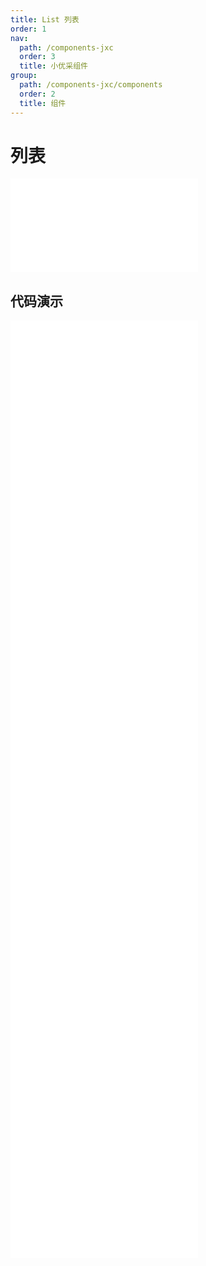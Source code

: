 ```yaml
---
title: List 列表
order: 1
nav:
  path: /components-jxc
  order: 3
  title: 小优采组件
group:
  path: /components-jxc/components
  order: 2
  title: 组件
---
```


# 列表

<div>
<embed src="@docs-common/list/index.md"></embed>
</div>
        
## 代码演示

<Row gutter=8>

  <Col span=24>
    
  <div class="code-box"><embed src="@abiz-rc-jxc/list/demo/basic-list-jxc.md"></embed></div>
          
  <div class="code-box"><embed src="@abiz-rc-jxc/list/demo/grid-list-jxc.md"></embed></div>
          
  <div class="code-box"><embed src="@abiz-rc-jxc/list/demo/grid-test-list-jxc.md"></embed></div>
          
  <div class="code-box"><embed src="@abiz-rc-jxc/list/demo/infinite-load-list-jxc.md"></embed></div>
          
  <div class="code-box"><embed src="@abiz-rc-jxc/list/demo/simple-list-jxc.md"></embed></div>
          
  <div class="code-box"><embed src="@abiz-rc-jxc/list/demo/loadmore-list-jxc.md"></embed></div>
          
  <div class="code-box"><embed src="@abiz-rc-jxc/list/demo/vertical-list-jxc.md"></embed></div>
          
  <div class="code-box"><embed src="@abiz-rc-jxc/list/demo/resposive-list-jxc.md"></embed></div>
          
  <div class="code-box"><embed src="@abiz-rc-jxc/list/demo/infinite-virtualized-load-list-jxc.md"></embed></div>
          
  </Col>
          
</Row>
        
<div><embed src="@docs-common/list/index-api.md"></embed><div>
